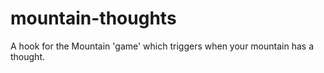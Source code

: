 # mountain-thoughts
A hook for the Mountain 'game' which triggers when your mountain has a thought.

